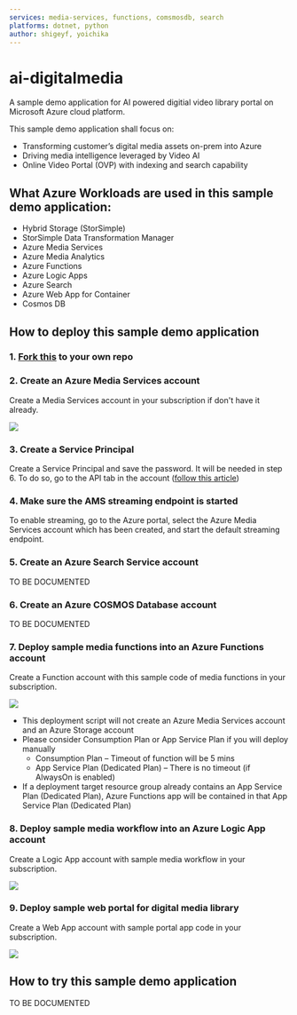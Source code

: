```yaml
---
services: media-services, functions, comsmosdb, search
platforms: dotnet, python
author: shigeyf, yoichika
---
```


# ai-digitalmedia

A sample demo application for AI powered digitial video library portal on Microsoft Azure cloud platform.

This sample demo application shall focus on:
 * Transforming customer’s digital media assets on-prem into Azure
 * Driving media intelligence leveraged by Video AI
 * Online Video Portal (OVP) with indexing and search capability


## What Azure Workloads are used in this sample demo application:
 - Hybrid Storage (StorSimple)
 - StorSimple Data Transformation Manager
 - Azure Media Services
 - Azure Media Analytics
 - Azure Functions
 - Azure Logic Apps
 - Azure Search
 - Azure Web App for Container
 - Cosmos DB


## How to deploy this sample demo application

### 1. [Fork this](https://github.com/shigeyf/ai-digitalmedia#fork-destination-box) to your own repo

### 2. Create an Azure Media Services account

Create a Media Services account in your subscription if don't have it already.

  <a href="https://portal.azure.com/#create/Microsoft.Template/uri/https%3A%2F%2Fraw.githubusercontent.com%2Fshigeyf%2FDeployAzureMediaServices%2Fmaster%2Fazuredeploy.json" target="_blank"><img src="http://azuredeploy.net/deploybutton.png"/></a>

### 3. Create a Service Principal

Create a Service Principal and save the password. It will be needed in step 6.
To do so, go to the API tab in the account ([follow this article](https://docs.microsoft.com/en-us/azure/media-services/media-services-portal-get-started-with-aad#service-principal-authentication))

### 4. Make sure the AMS streaming endpoint is started

To enable streaming, go to the Azure portal, select the Azure Media Services account which has been created, and start the default streaming endpoint.

### 5. Create an Azure Search Service account

TO BE DOCUMENTED

### 6. Create an Azure COSMOS Database account

TO BE DOCUMENTED

### 7. Deploy sample media functions into an Azure Functions account

Create a Function account with this sample code of media functions in your subscription.

  <a href="https://portal.azure.com/#create/Microsoft.Template/uri/https%3A%2F%2Fraw.githubusercontent.com%2Fshigeyf%2Fai-digitalmedia%2Fmaster%2Fazuredeploy-functions.json" target="_blank"><img src="http://azuredeploy.net/deploybutton.png"/></a>  

  * This deployment script will not create an Azure Media Services account and an Azure Storage account 
  * Please consider Consumption Plan or App Service Plan if you will deploy manually
    * Consumption Plan – Timeout of function will be 5 mins
    * App Service Plan (Dedicated Plan) – There is no timeout (if AlwaysOn is enabled)
  * If a deployment target resource group already contains an App Service Plan (Dedicated Plan), Azure Functions app will be contained in that App Service Plan (Dedicated Plan)

### 8. Deploy sample media workflow into an Azure Logic App account

Create a Logic App account with sample media workflow in your subscription.

  <a href="https://portal.azure.com/#create/Microsoft.Template/uri/https%3A%2F%2Fraw.githubusercontent.com%2Fshigeyf%2Fai-digitalmedia%2Fmaster%2Fazuredeploy-logicapp-workflow.json" target="_blank"><img src="http://azuredeploy.net/deploybutton.png"/></a>  

### 9. Deploy sample web portal for digital media library 

Create a Web App account with sample portal app code in your subscription.

  <a href="https://portal.azure.com/#create/Microsoft.Template/uri/https%3A%2F%2Fraw.githubusercontent.com%2Fshigeyf%2Fai-digitalmedia%2Fmaster%2Fazuredeploy-portal.json" target="_blank"><img src="http://azuredeploy.net/deploybutton.png"/></a>


## How to try this sample demo application

TO BE DOCUMENTED

